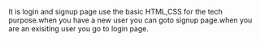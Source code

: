 It is login and signup page use the basic HTML,CSS for the tech purpose.when you have a new user you can goto signup page.when you are an exisiting user you go to login page.